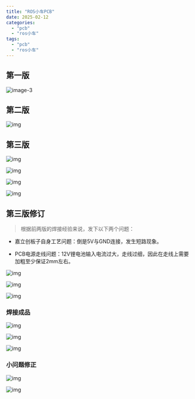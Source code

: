 ```yaml
---
title: "ROS小车PCB"
date: 2025-02-12
categories: 
  - "pcb"
  - "ros小车"
tags: 
  - "pcb"
  - "ros小车"
---
```


## 第一版

![image-3](images/12114.png)

## 第二版

![img](images/image-4.png)

## 第三版

![img](images/image-11.png)

![img](images/image-12.png)

![img](images/3D_PCB3_2025-01-11.png)

![img](images/3D_PCB3_2025-01-11-1-1024x1024.png)

## 第三版修订

> 根据前两版的焊接经验来说，发下以下两个问题：

- 嘉立创板子自身工艺问题：倒是5V与GND连接，发生短路现象。

- PCB电源走线问题：12V锂电池输入电流过大，走线过细，因此在走线上需要加粗至少保证2mm左右。

![img](images/3D_PCB3_1_2025-01-15-1024x893.png)

![img](images/3D_PCB3_1_2025-01-1024x949.png)

![img](images/image-37.png)

### 焊接成品

![img](images/8c0bf684e400a9b703394203df47f03-771x1024.jpg)

![img](images/434986fda2942c48968c714ac3ab100-771x1024.jpg)

![img](images/529d94ef60599029984dd536e4fd1de-768x1024.jpg)

### 小问题修正

![img](images/image-38.png)

![img](images/image-39.png)
